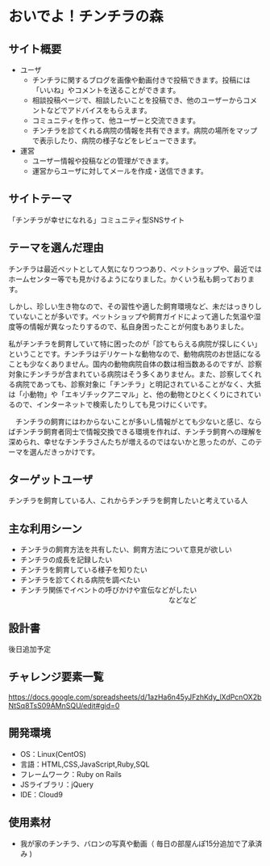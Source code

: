 # **おいでよ！チンチラの森**

## **サイト概要**

* ユーザ
  * チンチラに関するブログを画像や動画付きで投稿できます。投稿には「いいね」やコメントを送ることができます。
  * 相談投稿ページで、相談したいことを投稿でき、他のユーザーからコメントなどでアドバイスをもらえます。
  * コミュニティを作って、他ユーザーと交流できます。  
  * チンチラを診てくれる病院の情報を共有できます。病院の場所をマップで表示したり、病院の様子などをレビューできます。
* 運営  
  * ユーザー情報や投稿などの管理ができます。  
  * 運営からユーザに対してメールを作成・送信できます。

## **サイトテーマ**

「チンチラが幸せになれる」コミュニティ型SNSサイト

## **テーマを選んだ理由**

チンチラは最近ペットとして人気になりつつあり、ペットショップや、最近ではホームセンター等でも見かけるようになりました。かくいう私も飼っております。

しかし、珍しい生き物なので、その習性や適した飼育環境など、未だはっきりしていないことが多いです。ペットショップや飼育ガイドによって適した気温や湿度等の情報が異なったりするので、私自身困ったことが何度もありました。

私がチンチラを飼育していて特に困ったのが「診てもらえる病院が探しにくい」ということです。チンチラはデリケートな動物なので、動物病院のお世話になることも少なくありません。国内の動物病院自体の数は相当数あるのですが、診察対象にチンチラが含まれている病院はそう多くありません。また、診察してくれる病院であっても、診察対象に「チンチラ」と明記されていることがなく、大抵は「小動物」や「エキゾチックアニマル」と、他の動物とひとくくりにされているので、インターネットで検索したりしても見つけにくいです。

　チンチラの飼育にはわからないことが多いし情報がとても少ないと感じ、ならばチンチラ飼育者同士で情報交換できる環境を作れば、チンチラ飼育への理解を深められ、幸せなチンチラさんたちが増えるのではないかと思ったのが、このテーマを選んだきっかけです。

## **ターゲットユーザ**

チンチラを飼育している人、これからチンチラを飼育したいと考えている人

## **主な利用シーン**

* チンチラの飼育方法を共有したい、飼育方法について意見が欲しい  
* チンチラの成長を記録したい  
* チンチラを飼育している様子を知りたい  
* チンチラを診てくれる病院を調べたい  
* チンチラ関係でイベントの呼びかけや宣伝などがしたい  
　　　　　　　　　　　　　　　　　　　　　などなど

## **設計書**

後日追加予定

## **チャレンジ要素一覧**

<https://docs.google.com/spreadsheets/d/1azHa6n45yJFzhKdy_lXdPcnOX2bNtSq8TsS09AMnSQU/edit#gid=0>

## **開発環境**

* OS：Linux(CentOS)
* 言語：HTML,CSS,JavaScript,Ruby,SQL
* フレームワーク：Ruby on Rails
* JSライブラリ：jQuery
* IDE：Cloud9

## **使用素材**

* 我が家のチンチラ、バロンの写真や動画（ 毎日の部屋んぽ15分追加で了承済み )